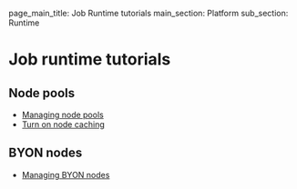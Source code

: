 page_main_title: Job Runtime tutorials
main_section: Platform
sub_section: Runtime

# Job runtime tutorials

## Node pools

* [Managing node pools](/platform/tutorial/runtime/manage-node-pools/)
* [Turn on node caching](/platform/tutorial/runtime/turn-on-node-caching)

## BYON nodes

* [Managing BYON nodes](/platform/tutorial/runtime/manage-byon-nodes)
